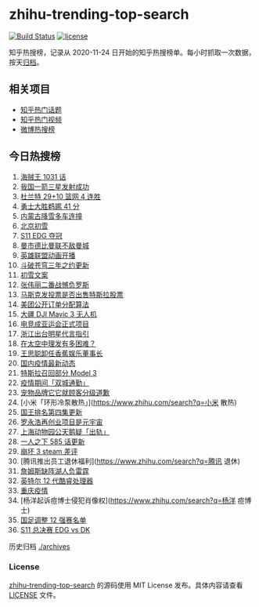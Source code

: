 # zhihu-trending-top-search

[![Build Status](https://github.com/justjavac/zhihu-trending-top-search/workflows/ci/badge.svg?branch=main)](https://github.com/justjavac/zhihu-trending-top-search/actions)
[![license](https://img.shields.io/github/license/justjavac/zhihu-trending-top-search)](https://github.com/justjavac/zhihu-trending-top-search/blob/main/LICENSE)

知乎热搜榜，记录从 2020-11-24 日开始的知乎热搜榜单。每小时抓取一次数据，按天[归档](./archives)。

## 相关项目

- [知乎热门话题](https://github.com/justjavac/zhihu-trending-hot-questions)
- [知乎热门视频](https://github.com/justjavac/zhihu-trending-hot-video)
- [微博热搜榜](https://github.com/justjavac/weibo-trending-hot-search)

## 今日热搜榜

<!-- BEGIN -->
<!-- 最后更新时间 Sun Nov 07 2021 19:05:49 GMT+0800 (China Standard Time) -->

1. [海贼王 1031 话](https://www.zhihu.com/search?q=海贼王)
1. [我国一箭三星发射成功](https://www.zhihu.com/search?q=一箭三星)
1. [杜兰特 29+10 篮网 4 连胜](https://www.zhihu.com/search?q=篮网)
1. [勇士大胜鹈鹕 41 分](https://www.zhihu.com/search?q=勇士)
1. [内蒙古降雪多车连撞](https://www.zhihu.com/search?q=内蒙古降雪)
1. [北京初雪](https://www.zhihu.com/search?q=北京初雪)
1. [S11 EDG 夺冠](https://www.zhihu.com/search?q=EDG)
1. [曼市德比曼联不敌曼城](https://www.zhihu.com/search?q=曼城)
1. [英雄联盟动画开播](https://www.zhihu.com/search?q=英雄联盟双城之战)
1. [斗破苍穹三年之约更新](https://www.zhihu.com/search?q=斗破苍穹三年之约)
1. [初雪文案](https://www.zhihu.com/search?q=下雪文案)
1. [张伟丽二番战憾负罗斯](https://www.zhihu.com/search?q=张伟丽)
1. [马斯克发投票是否出售特斯拉股票](https://www.zhihu.com/search?q=马斯克)
1. [美团公开订单分配算法](https://www.zhihu.com/search?q=外卖算法)
1. [大疆 DJI Mavic 3 无人机](https://www.zhihu.com/search?q=大疆无人机)
1. [电竞成亚运会正式项目](https://www.zhihu.com/search?q=亚运会电竞)
1. [浙江出台明星代言指引](https://www.zhihu.com/search?q=明星代言)
1. [在太空中理发有多困难？](https://www.zhihu.com/search?q=太空中理发)
1. [王思聪卸任香蕉娱乐董事长](https://www.zhihu.com/search?q=王思聪)
1. [国内疫情最新动态](https://www.zhihu.com/search?q=疫情)
1. [特斯拉召回部分 Model 3](https://www.zhihu.com/search?q=特斯拉)
1. [疫情期间「双城通勤」](https://www.zhihu.com/search?q=双城通勤)
1. [宠物品牌它它就顾客分级道歉](https://www.zhihu.com/search?q=它它顾客分级)
1. [小米「环形冷泵散热」](https://www.zhihu.com/search?q=小米 散热)
1. [国王排名第四集更新](https://www.zhihu.com/search?q=国王排名)
1. [罗永浩再创业项目是元宇宙](https://www.zhihu.com/search?q=罗永浩)
1. [上海动物园公天鹅疑「出轨」](https://www.zhihu.com/search?q=天鹅出轨)
1. [一人之下 585 话更新](https://www.zhihu.com/search?q=一人之下)
1. [崩坏 3 steam 差评](https://www.zhihu.com/search?q=崩坏3)
1. [腾讯推出员工退休福利](https://www.zhihu.com/search?q=腾讯 退休)
1. [詹姆斯缺阵湖人负雷霆](https://www.zhihu.com/search?q=湖人)
1. [英特尔 12 代酷睿处理器](https://www.zhihu.com/search?q=12代酷睿)
1. [重庆疫情](https://www.zhihu.com/search?q=重庆疫情)
1. [杨洋起诉痘博士侵犯肖像权](https://www.zhihu.com/search?q=杨洋 痘博士)
1. [国足调整 12 强赛名单](https://www.zhihu.com/search?q=国足)
1. [S11 总决赛 EDG vs DK](https://www.zhihu.com/search?q=EDG)

<!-- END -->

历史归档 [./archives](./archives)

### License

[zhihu-trending-top-search](https://github.com/justjavac/zhihu-trending-top-search)
的源码使用 MIT License 发布。具体内容请查看 [LICENSE](./LICENSE) 文件。
